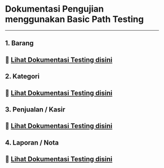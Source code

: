 # Dokumentasi Pengujian menggunakan Basic Path Testing
---
## 1. Barang
📌 [Lihat Dokumentasi Testing disini](Barang/HasilUji.md)  
---

## 2. Kategori
📌 [Lihat Dokumentasi Testing disini](Kategori/HasilUji.md)  
---

## 3. Penjualan / Kasir
📌 [Lihat Dokumentasi Testing disini](Penjualan/HasilUji.md)  
---

## 4. Laporan / Nota
📌 [Lihat Dokumentasi Testing disini](Laporan/HasilUji.md)  
---

